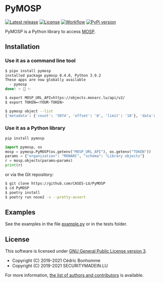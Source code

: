 # PyMOSP

[![Latest release](https://img.shields.io/github/release/CASES-LU/PyMOSP.svg?style=flat-square)](https://github.com/CASES-LU/PyMOSP/releases/latest)
[![License](https://img.shields.io/github/license/CASES-LU/PyMOSP.svg?style=flat-square)](https://www.gnu.org/licenses/agpl-3.0.html)
[![Workflow](https://github.com/CASES-LU/PyMOSP/workflows/Python%20application/badge.svg?style=flat-square)](https://github.com/CASES-LU/PyMOSP/actions?query=workflow%3A%22Python+application%22)
[![PyPi version](https://img.shields.io/pypi/v/pymosp.svg?style=flat-square)](https://pypi.org/project/pymosp)


PyMOSP is a Python library to access [MOSP](https://github.com/CASES-LU/MOSP).


## Installation

### Use it as a command line tool

```bash
$ pipx install pymosp
installed package pymosp 0.4.0, Python 3.9.2
These apps are now globally available
  - pymosp
done! ✨ 🌟 ✨

$ export MOSP_URL_API=https://objects.monarc.lu/api/v2/
$ export TOKEN=<YOUR-TOKEN>

$ pymosp object --list
{'metadata': {'count': '5074', 'offset': '0', 'limit': '10'}, 'data': [{'id': 144, 'name': 'Use of an obsolete version of the messaging server', 'description': '', 'schema_id': 14, 'org_id': 4, 'last_updated': '2021-03-16T12:45:35.046659', 'json_object': {'code': '1118', 'uuid': '69fc03a0-4591-11e9-9173-0800277f0571', 'label': 'Use of an obsolete version of the messaging server', 'language': 'EN', 'description': ''}, 'organization': {'id': 4, 'name': 'MONARC', 'description': 'MONARC is a tool and a method allowing an optimised, precise and repeatable risk assessment.', 'organization_type': 'Non-Profit', 'is_membership_restricted': True, 'last_updated': '2018-05-18T09:50:57'}, 'licences': None},  ... ,  {'id': 284, 'name': 'Tempting equipment (trading value, technology, strategic)', 'description': '', 'schema_id': 14, 'org_id': 4, 'last_updated': '2021-03-16T12:45:33.862787', 'json_object': {'code': '278', 'uuid': '69fc0ee2-4591-11e9-9173-0800277f0571', 'label': 'Tempting equipment (trading value, technology, strategic)', 'language': 'EN', 'description': ''}, 'organization': {'id': 4, 'name': 'MONARC', 'description': 'MONARC is a tool and a method allowing an optimised, precise and repeatable risk assessment.', 'organization_type': 'Non-Profit', 'is_membership_restricted': True, 'last_updated': '2018-05-18T09:50:57'}, 'licences': None}]}
```

### Use it as a Python library

```bash
pip install pymosp
```

```python
import pymosp, os
mosp = pymosp.PyMOSP(os.getenv("MOSP_URL_API"), os.getenv("TOKEN"))
params = {"organization": "MONARC", "schema": "Library objects"}
r = mosp.objects(params=params)
print(r)
```


or via the Git repository:

```bash
$ git clone https://github.com/CASES-LU/PyMOSP
$ cd PyMOSP
$ poetry install
$ poetry run nose2 -v --pretty-assert
```


## Examples

See the examples in the file [example.py](example.py) or in the tests folder.


## License

This software is licensed under
[GNU General Public License version 3](https://www.gnu.org/licenses/gpl-3.0.html).

* Copyright (C) 2019-2021 Cédric Bonhomme
* Copyright (C) 2019-2021 SECURITYMADEIN.LU

For more information, [the list of authors and contributors](AUTHORS.md)
is available.

